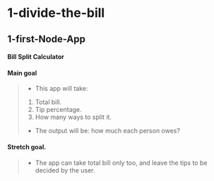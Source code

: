 # 1-divide-the-bill

## 1-first-Node-App

#### Bill Split Calculator

#### Main goal 
>* This app will take:
>  1. Total bill.
>  2. Tip percentage.
>  3. How many ways to split it.
>* The output will be: how much each person owes?

#### Stretch goal.
>* The app can take total bill only too, and leave the tips to be decided by the user.


